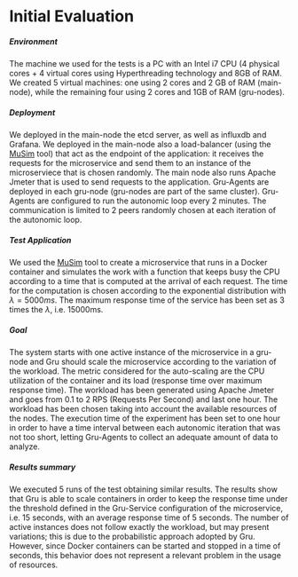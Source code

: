 # Initial Evaluation

##### Environment #####
The machine we used for the tests is a PC with an Intel i7 CPU (4 physical cores + 4 virtual cores using Hyperthreading technology and 8GB of RAM. 
We created 5 virtual machines: one using 2 cores and 2 GB of RAM (main-node), while the remaining four using 2 cores and 1GB of RAM (gru-nodes).

##### Deployment #####
We deployed in the main-node the etcd server, as well as influxdb and Grafana. We deployed in the main-node also a load-balancer (using the [MuSim](https://github.com/elleFlorio/mu-sim) tool) that act as the endpoint of the application: it receives the requests for the microservice and send them to an instance of the microserviece that is chosen randomly. The main node also runs Apache Jmeter that is used to send requests to the application. Gru-Agents are deployed in each gru-node (gru-nodes are part of the same cluster). Gru-Agents are configured to run the autonomic loop every 2 minutes. The communication is limited to 2 peers randomly chosen at each iteration of the autonomic loop.

##### Test Application #####
We used the [MuSim](https://github.com/elleFlorio/mu-sim) tool to create a microservice that runs in a Docker container and simulates the work with a function that keeps busy the CPU according to a time that is computed at the arrival of each request. The time for the computation is chosen according to the exponential distribution with $\lambda = 5000ms$. The maximum response time of the service has been set as 3 times the $\lambda$, i.e. 15000ms.

##### Goal #####
The system starts with one active instance of the microservice in a gru-node and Gru should scale the microservice according to the variation of the workload. The metric considered for the auto-scaling are the CPU utilization of the container and its load (response time over maximum response time). The workload has been generated using Apache Jmeter and goes from 0.1 to 2 RPS (Requests Per Second) and last one hour. The workload has been chosen taking into account the available resources of the nodes. The execution time of the experiment has been set to one hour in order to have a time interval between each autonomic iteration that was not too short, letting Gru-Agents to collect an adequate amount of data to analyze.

##### Results summary #####
We executed 5 runs of the test obtaining similar results. The results show that Gru is able to scale containers in order to keep the response time under the threshold defined in the Gru-Service configuration of the microservice, i.e. 15 seconds, with an average response time of 5 seconds. The number of active instances does not follow exactly the workload, but may present variations; this is due to the probabilistic approach adopted by Gru. However, since Docker containers can be started and stopped in a time of seconds, this behavior does not represent a relevant problem in the usage of resources.
